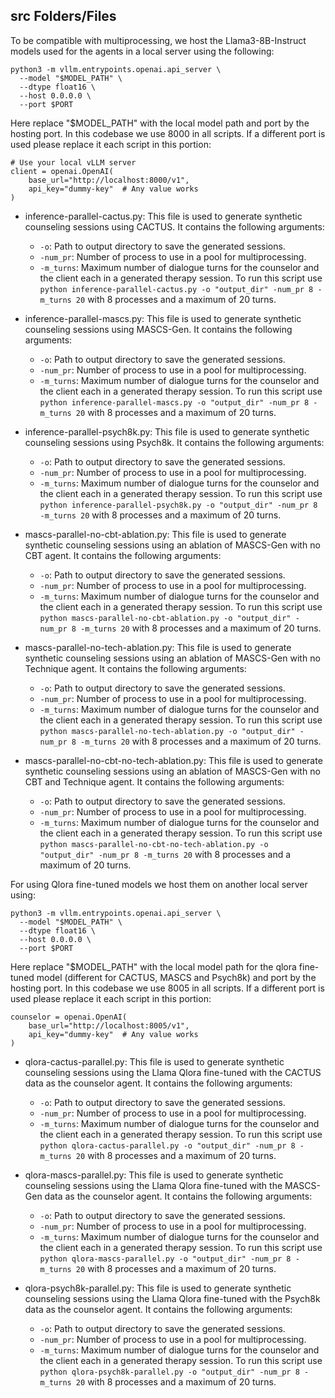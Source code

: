 ## src Folders/Files

To be compatible with multiprocessing, we host the Llama3-8B-Instruct models used for the agents in a local server using the following:

```
python3 -m vllm.entrypoints.openai.api_server \
  --model "$MODEL_PATH" \
  --dtype float16 \
  --host 0.0.0.0 \
  --port $PORT
```

Here replace "$MODEL_PATH" with the local model path and port by the hosting port. In this codebase we use 8000 in all scripts. If a different port is used please replace it each script in this portion:

```
# Use your local vLLM server
client = openai.OpenAI(
    base_url="http://localhost:8000/v1",
    api_key="dummy-key"  # Any value works
)
```

- inference-parallel-cactus.py: This file is used to generate synthetic counseling sessions using CACTUS. It contains the following arguments:
  - ```-o```: Path to output directory to save the generated sessions.
  - ```-num_pr```: Number of process to use in a pool for multiprocessing.
  - ```-m_turns```: Maximum number of dialogue turns for the counselor and the client each in a generated therapy session.
To run this script use ```python inference-parallel-cactus.py -o "output_dir" -num_pr 8 -m_turns 20``` with 8 processes and a maximum of 20 turns.

- inference-parallel-mascs.py: This file is used to generate synthetic counseling sessions using MASCS-Gen. It contains the following arguments:
  - ```-o```: Path to output directory to save the generated sessions.
  - ```-num_pr```: Number of process to use in a pool for multiprocessing.
  - ```-m_turns```: Maximum number of dialogue turns for the counselor and the client each in a generated therapy session.
To run this script use ```python inference-parallel-mascs.py -o "output_dir" -num_pr 8 -m_turns 20``` with 8 processes and a maximum of 20 turns.

- inference-parallel-psych8k.py: This file is used to generate synthetic counseling sessions using Psych8k. It contains the following arguments:
  - ```-o```: Path to output directory to save the generated sessions.
  - ```-num_pr```: Number of process to use in a pool for multiprocessing.
  - ```-m_turns```: Maximum number of dialogue turns for the counselor and the client each in a generated therapy session.
To run this script use ```python inference-parallel-psych8k.py -o "output_dir" -num_pr 8 -m_turns 20``` with 8 processes and a maximum of 20 turns.

- mascs-parallel-no-cbt-ablation.py: This file is used to generate synthetic counseling sessions using an ablation of MASCS-Gen with no CBT agent. It contains the following arguments:
  - ```-o```: Path to output directory to save the generated sessions.
  - ```-num_pr```: Number of process to use in a pool for multiprocessing.
  - ```-m_turns```: Maximum number of dialogue turns for the counselor and the client each in a generated therapy session.
To run this script use ```python mascs-parallel-no-cbt-ablation.py -o "output_dir" -num_pr 8 -m_turns 20``` with 8 processes and a maximum of 20 turns.

- mascs-parallel-no-tech-ablation.py: This file is used to generate synthetic counseling sessions using an ablation of MASCS-Gen with no Technique agent. It contains the following arguments:
  - ```-o```: Path to output directory to save the generated sessions.
  - ```-num_pr```: Number of process to use in a pool for multiprocessing.
  - ```-m_turns```: Maximum number of dialogue turns for the counselor and the client each in a generated therapy session.
To run this script use ```python mascs-parallel-no-tech-ablation.py -o "output_dir" -num_pr 8 -m_turns 20``` with 8 processes and a maximum of 20 turns.

- mascs-parallel-no-cbt-no-tech-ablation.py: This file is used to generate synthetic counseling sessions using an ablation of MASCS-Gen with no CBT and Technique agent. It contains the following arguments:
  - ```-o```: Path to output directory to save the generated sessions.
  - ```-num_pr```: Number of process to use in a pool for multiprocessing.
  - ```-m_turns```: Maximum number of dialogue turns for the counselor and the client each in a generated therapy session.
To run this script use ```python mascs-parallel-no-cbt-no-tech-ablation.py -o "output_dir" -num_pr 8 -m_turns 20``` with 8 processes and a maximum of 20 turns.

For using Qlora fine-tuned models we host them on another local server using:

```
python3 -m vllm.entrypoints.openai.api_server \
  --model "$MODEL_PATH" \
  --dtype float16 \
  --host 0.0.0.0 \
  --port $PORT
```

Here replace "$MODEL_PATH" with the local model path for the qlora fine-tuned model (different for CACTUS, MASCS and Psych8k) and port by the hosting port. In this codebase we use 8005 in all scripts. If a different port is used please replace it each script in this portion:

```
counselor = openai.OpenAI(
    base_url="http://localhost:8005/v1",
    api_key="dummy-key"  # Any value works
)
```

- qlora-cactus-parallel.py: This file is used to generate synthetic counseling sessions using the Llama Qlora fine-tuned with the CACTUS data as the counselor agent. It contains the following arguments:
  - ```-o```: Path to output directory to save the generated sessions.
  - ```-num_pr```: Number of process to use in a pool for multiprocessing.
  - ```-m_turns```: Maximum number of dialogue turns for the counselor and the client each in a generated therapy session.
To run this script use ```python qlora-cactus-parallel.py -o "output_dir" -num_pr 8 -m_turns 20``` with 8 processes and a maximum of 20 turns.

- qlora-mascs-parallel.py: This file is used to generate synthetic counseling sessions using the Llama Qlora fine-tuned with the MASCS-Gen data as the counselor agent. It contains the following arguments:
  - ```-o```: Path to output directory to save the generated sessions.
  - ```-num_pr```: Number of process to use in a pool for multiprocessing.
  - ```-m_turns```: Maximum number of dialogue turns for the counselor and the client each in a generated therapy session.
To run this script use ```python qlora-mascs-parallel.py -o "output_dir" -num_pr 8 -m_turns 20``` with 8 processes and a maximum of 20 turns.

- qlora-psych8k-parallel.py: This file is used to generate synthetic counseling sessions using the Llama Qlora fine-tuned with the Psych8k data as the counselor agent. It contains the following arguments:
  - ```-o```: Path to output directory to save the generated sessions.
  - ```-num_pr```: Number of process to use in a pool for multiprocessing.
  - ```-m_turns```: Maximum number of dialogue turns for the counselor and the client each in a generated therapy session.
To run this script use ```python qlora-psych8k-parallel.py -o "output_dir" -num_pr 8 -m_turns 20``` with 8 processes and a maximum of 20 turns.
